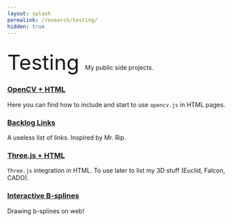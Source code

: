 ```yaml
---
layout: splash
permalink: /research/testing/
hidden: true
---
```

<html lang="en">
<br>
<font size="12"> Testing </font>
</html>
My public side projects.

### [OpenCV + HTML](../testing/opencv)
Here you can find how to include and start to use <code>opencv.js</code> in HTML pages.

### [Backlog Links](../testing/links)
A useless list of links. Inspired by Mr. Rip.

### [Three.js + HTML](../testing/three)
<code>Three.js</code> integration in HTML. To use later to list my 3D stuff (Euclid, Falcon, CADO).

### [Interactive B-splines](../testing/bsplines)
Drawing b-splines on web!